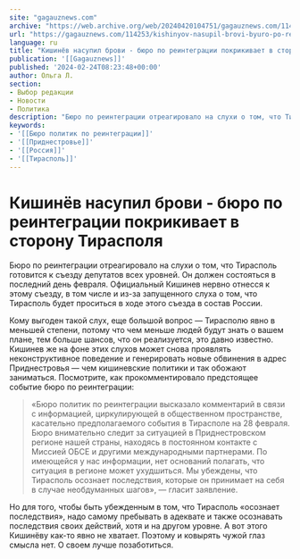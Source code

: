 ```yaml
---
site: "gagauznews.com"
archive: "https://web.archive.org/web/20240420104751/gagauznews.com/114253/kishinyov-nasupil-brovi-byuro-po-reintegratsii-pokrikivaet-v-storonu-tiraspolya.html"
url: "https://gagauznews.com/114253/kishinyov-nasupil-brovi-byuro-po-reintegratsii-pokrikivaet-v-storonu-tiraspolya.html"
language: ru
title: "Кишинёв насупил брови - бюро по реинтеграции покрикивает в сторону Тирасполя"
publication: '[[Gagauznews]]'
published: '2024-02-24T08:23:48+00:00'
author: Ольга Л.
section:
- Выбор редакции
- Новости
- Политика
description: "Бюро по реинтеграции отреагировало на слухи о том, что Тирасполь готовится к съезду депутатов всех уровней. Он должен состояться в последний день февраля. Официальный Кишинев нервно отнесся к этому съезду, в том числе и из-за запущенного слуха о том, что Тирасполь будет проситься в ходе этого съезда в состав России. Кому выгоден такой слух, еще большой вопрос — Тирасполю явно в меньшей степени, потому что чем меньше людей будут знать о вашем плане, тем больше шансов, что он реализуется, это давно известно. Кишинев же на фоне этих слухов может снова проявлять неконструктивное поведение и генерировать новые обвинения в адрес Приднестровья […]"
keywords:
- '[[Бюро политик по реинтеграции]]'
- '[[Приднестровье]]'
- '[[Россия]]'
- '[[Тирасполь]]'
---
```


# Кишинёв насупил брови - бюро по реинтеграции покрикивает в сторону Тирасполя

Бюро по реинтеграции отреагировало на слухи о том, что Тирасполь готовится к съезду депутатов всех уровней. Он должен состояться в последний день февраля. Официальный Кишинев нервно отнесся к этому съезду, в том числе и из-за запущенного слуха о том, что Тирасполь будет проситься в ходе этого съезда в состав России.

Кому выгоден такой слух, еще большой вопрос — Тирасполю явно в меньшей степени, потому что чем меньше людей будут знать о вашем плане, тем больше шансов, что он реализуется, это давно известно. Кишинев же на фоне этих слухов может снова проявлять неконструктивное поведение и генерировать новые обвинения в адрес Приднестровья — чем кишиневские политики и так обожают заниматься. Посмотрите, как прокомментировало предстоящее событие бюро по реинтеграции:

> «Бюро политик по реинтеграции высказало комментарий в связи с информацией, циркулирующей в общественном пространстве, касательно предполагаемого события в Тирасполе на 28 февраля. Бюро внимательно следит за ситуацией в Приднестровском регионе нашей страны, находясь в постоянном контакте с Миссией ОБСЕ и другими международными партнерами. По имеющейся у нас информации, нет оснований полагать, что ситуация в регионе может ухудшиться. Мы убеждены, что Тирасполь осознает последствия, которые он принимает на себя в случае необдуманных шагов», — гласит заявление.

Но для того, чтобы быть убежденным в том, что Тирасполь «осознает последствия», надо самому пребывать в адеквате и также осознавать последствия своих действий, хотя и на другом уровне. А вот этого Кишинёву как-то явно не хватает. Поэтому и ковырять чужой глаз смысла нет. О своем лучше позаботиться.